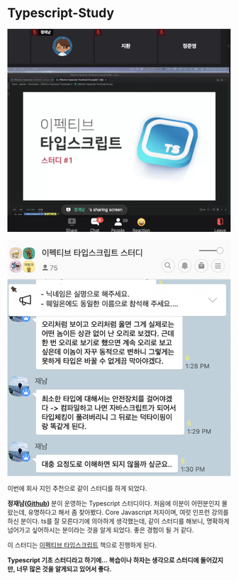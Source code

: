 # Typescript-Study

![](.gitbook/assets/screen-shot-2021-07-29-at-10.25.47-am.png)

![](.gitbook/assets/ts-study.png)

이번에 회사 지인 추천으로 같이 스터디를 하게 되었다.

**정재남\(**[**Github**](https://github.com/roy-jung)**\)** 분이 운영하는 Typescript 스터디이다. 처음에 이분이 어떤분인지 몰랐는데, 유명하다고 해서 좀 찾아봤다. Core Javascript 저자이며, 여럿 인프런 강의를 하신 분이다. ts를 잘 모른다기에 의아하게 생각했는데, 같이 스터디를 해보니, 명확하게 넘어가고 싶어하시는 분이라는 것을 알게 되었다. 좋은 경험이 될 거 같다.

이 스터디는 [이펙티브 타입스크립트](https://www.aladin.co.kr/shop/wproduct.aspx?ItemId=273193135) 책으로 진행하게 된다.

**Typescript 기초 스터디라고 하기에... 복습이나 하자는 생각으로 스터디에 들어갔지만, 너무 많은 것을 알게되고 있어서 좋다.**







